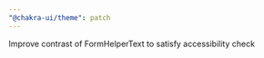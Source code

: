 ```yaml
---
"@chakra-ui/theme": patch
---
```


Improve contrast of FormHelperText to satisfy accessibility check
